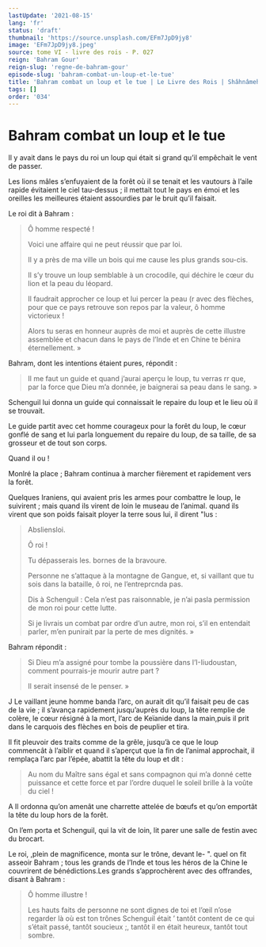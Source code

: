 ```yaml
---
lastUpdate: '2021-08-15'
lang: 'fr'
status: 'draft'
thumbnail: 'https://source.unsplash.com/EFm7JpD9jy8'
image: 'EFm7JpD9jy8.jpeg'
source: tome VI - livre des rois - P. 027
reign: 'Bahram Gour'
reign-slug: 'regne-de-bahram-gour'
episode-slug: 'bahram-combat-un-loup-et-le-tue'
title: 'Bahram combat un loup et le tue | Le Livre des Rois | Shâhnâmeh'
tags: []
order: '034'
---
```


<!-- LTeX: language=fr -->

# Bahram combat un loup et le tue

Il y avait dans le pays du roi un loup qui était si grand qu’il empêchait le vent de passer.

Les lions mâles s’enfuyaient de la forêt où il se tenait et les vautours à l’aile rapide évitaient le ciel tau-dessus ; il mettait tout le pays en émoi et les oreilles les meilleures étaient assourdies par le bruit qu’il faisait.

Le roi dit à Bahram :

> Ô homme respecté !
>
> Voici une affaire qui ne peut réussir que par loi.
>
> Il y a près de ma ville un bois qui me cause les plus grands sou-cis.
>
> Il s’y trouve un loup semblable à un crocodile, qui déchire le cœur du lion et la peau du léopard.
>
> Il faudrait approcher ce loup et lui percer la peau (r avec des flèches, pour que ce pays retrouve son repos par la valeur, ô homme victorieux !
>
> Alors tu seras en honneur auprès de moi et auprès de cette illustre assemblée et chacun dans le pays de l’Inde et en Chine te bénira éternellement. »

Bahram, dont les intentions étaient pures, répondit :

> Il me faut un guide et quand j’aurai aperçu le loup, tu verras rr que, par la force que Dieu m’a donnée, je baignerai sa peau dans le sang. »

Schenguil lui donna un guide qui connaissait le repaire du loup et le lieu où il se trouvait.

Le guide partit avec cet homme courageux pour la forêt du loup, le cœur gonflé de sang et lui parla longuement du repaire du loup, de sa taille, de sa grosseur et de tout son corps.

Quand il ou !

Monlré la place ; Bahram continua à marcher fièrement et rapidement vers la forêt.

Quelques Iraniens, qui avaient pris les armes pour combattre le loup, le suivirent ; mais quand ils virent de loin le museau de l’animal. quand ils virent que son poids faisait ployer la terre sous lui, il dirent "lus :

> Absliensloi.
>
> Ô roi !
>
> Tu dépasserais les. bornes de la bravoure.
>
> Personne ne s’attaque à la montagne de Gangue, et, si vaillant que tu sois dans la bataille, ô roi, ne l’entreprcnda pas.
>
> Dis à Schenguil : Cela n’est pas raisonnable, je n’ai pasla permission de mon roi pour cette lutte.
>
> Si je livrais un combat par ordre d’un autre, mon roi, s’il en entendait parler, m’en punirait par la perte de mes dignités. »

Bahram répondit :

> Si Dieu m’a assigné pour tombe la poussière dans l’I-Iiudoustan, comment pourrais-je mourir autre part ?
>
> Il serait insensé de le penser. »

J Le vaillant jeune homme banda l’arc, on aurait dit qu’il faisait peu de cas de la vie ; il s’avança rapidement jusqu’auprès du loup, la tête remplie de colère, le cœur résigné à la mort, l’arc de Keïanide dans la main,puis il prit dans le carquois des flèches en bois de peuplier et tira.

Il fit pleuvoir des traits comme de la grêle, jusqu’à ce que le loup commencât à l’aiblir et quand il s’aperçut que la fin de l’animal approchait, il remplaça l’arc par l’épée, abattit la tête du loup et dit :

> Au nom du Maître sans égal et sans compagnon qui m’a donné cette puissance et cette force et par l’ordre duquel le soleil brille à la voûte du ciel !

A Il ordonna qu’on amenât une charrette attelée de bœufs et qu’on emportât la tête du loup hors de la forêt.

On l’em porta et Schenguil, qui la vit de loin, lit parer une salle de festin avec du brocart.

Le roi, ,plein de magnificence, monta sur le trône, devant le-
".
quel on fit asseoir Bahram ; tous les grands de l’Inde et tous les héros de la Chine le couvrirent de bénédictions.Les grands s’approchèrent avec des offrandes, disant à Bahram :

> Ô homme illustre !
>
> Les hauts faits de personne ne sont dignes de toi et l’œil n’ose regarder là où est ton trônes Schenguil était
’ tantôt content de ce qui s’était passé, tantôt soucieux ;, tantôt il en était heureux, tantôt tout sombre.
